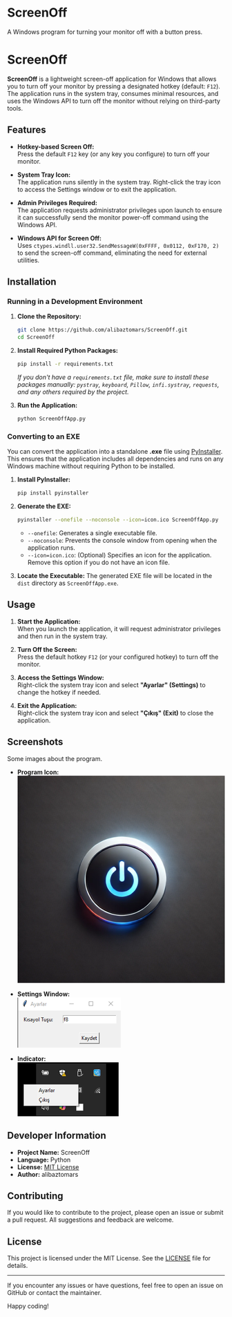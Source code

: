 # ScreenOff
A Windows program for turning your monitor off with a button press.

# ScreenOff

**ScreenOff** is a lightweight screen-off application for Windows that allows you to turn off your monitor by pressing a designated hotkey (default: `F12`). The application runs in the system tray, consumes minimal resources, and uses the Windows API to turn off the monitor without relying on third-party tools.

## Features

- **Hotkey-based Screen Off:**  
  Press the default `F12` key (or any key you configure) to turn off your monitor.

- **System Tray Icon:**  
  The application runs silently in the system tray. Right-click the tray icon to access the Settings window or to exit the application.

- **Admin Privileges Required:**  
  The application requests administrator privileges upon launch to ensure it can successfully send the monitor power-off command using the Windows API.

- **Windows API for Screen Off:**  
  Uses `ctypes.windll.user32.SendMessageW(0xFFFF, 0x0112, 0xF170, 2)` to send the screen-off command, eliminating the need for external utilities.

## Installation

### Running in a Development Environment

1. **Clone the Repository:**
    ```bash
    git clone https://github.com/alibaztomars/ScreenOff.git
    cd ScreenOff
    ```

2. **Install Required Python Packages:**
    ```bash
    pip install -r requirements.txt
    ```
    *If you don't have a `requirements.txt` file, make sure to install these packages manually: `pystray`, `keyboard`, `Pillow`, `infi.systray`, `requests`, and any others required by the project.*

3. **Run the Application:**
    ```bash
    python ScreenOffApp.py
    ```

### Converting to an EXE

You can convert the application into a standalone **.exe** file using [PyInstaller](https://pyinstaller.readthedocs.io/en/stable/). This ensures that the application includes all dependencies and runs on any Windows machine without requiring Python to be installed.

1. **Install PyInstaller:**
    ```bash
    pip install pyinstaller
    ```

2. **Generate the EXE:**
    ```bash
    pyinstaller --onefile --noconsole --icon=icon.ico ScreenOffApp.py
    ```
    - `--onefile`: Generates a single executable file.
    - `--noconsole`: Prevents the console window from opening when the application runs.
    - `--icon=icon.ico`: (Optional) Specifies an icon for the application. Remove this option if you do not have an icon file.

3. **Locate the Executable:**
    The generated EXE file will be located in the `dist` directory as `ScreenOffApp.exe`.

## Usage

1. **Start the Application:**  
   When you launch the application, it will request administrator privileges and then run in the system tray.

2. **Turn Off the Screen:**  
   Press the default hotkey `F12` (or your configured hotkey) to turn off the monitor.

3. **Access the Settings Window:**  
   Right-click the system tray icon and select **"Ayarlar" (Settings)** to change the hotkey if needed.

4. **Exit the Application:**  
   Right-click the system tray icon and select **"Çıkış" (Exit)** to close the application.

## Screenshots

Some images about the program.

- **Program Icon:**  
  ![Program Icon](screenshots/program_icon.png)

- **Settings Window:**  
  ![Settings Window](screenshots/settings_window.png)

- **Indicator:**  
  ![Indicator](screenshots/indicator.png)

## Developer Information

- **Project Name:** ScreenOff  
- **Language:** Python  
- **License:** [MIT License](LICENSE)  
- **Author:** alibaztomars

## Contributing

If you would like to contribute to the project, please open an issue or submit a pull request. All suggestions and feedback are welcome.

## License

This project is licensed under the MIT License. See the [LICENSE](LICENSE) file for details.

---

If you encounter any issues or have questions, feel free to open an issue on GitHub or contact the maintainer.

Happy coding!
